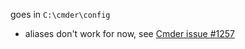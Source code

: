 goes in `C:\cmder\config`
- aliases don't work for now, see [Cmder issue #1257](https://github.com/cmderdev/cmder/issues/1257)